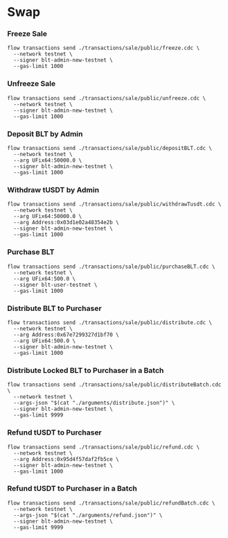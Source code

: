 # Swap
### Freeze Sale
```
flow transactions send ./transactions/sale/public/freeze.cdc \
  --network testnet \
  --signer blt-admin-new-testnet \
  --gas-limit 1000
```

### Unfreeze Sale
```
flow transactions send ./transactions/sale/public/unfreeze.cdc \
  --network testnet \
  --signer blt-admin-new-testnet \
  --gas-limit 1000
```

### Deposit BLT by Admin
```
flow transactions send ./transactions/sale/public/depositBLT.cdc \
  --network testnet \
  --arg UFix64:50000.0 \
  --signer blt-admin-new-testnet \
  --gas-limit 1000
```

### Withdraw tUSDT by Admin
```
flow transactions send ./transactions/sale/public/withdrawTusdt.cdc \
  --network testnet \
  --arg UFix64:50000.0 \
  --arg Address:0x03d1e02a48354e2b \
  --signer blt-admin-new-testnet \
  --gas-limit 1000
```

### Purchase BLT
```
flow transactions send ./transactions/sale/public/purchaseBLT.cdc \
  --network testnet \
  --arg UFix64:500.0 \
  --signer blt-user-testnet \
  --gas-limit 1000
```

### Distribute BLT to Purchaser
```
flow transactions send ./transactions/sale/public/distribute.cdc \
  --network testnet \
  --arg Address:0x67e7299327d1bf70 \
  --arg UFix64:500.0 \
  --signer blt-admin-new-testnet \
  --gas-limit 1000
```

### Distribute Locked BLT to Purchaser in a Batch
```
flow transactions send ./transactions/sale/public/distributeBatch.cdc \
  --network testnet \
  --args-json "$(cat "./arguments/distribute.json")" \
  --signer blt-admin-new-testnet \
  --gas-limit 9999
```

### Refund tUSDT to Purchaser
```
flow transactions send ./transactions/sale/public/refund.cdc \
  --network testnet \
  --arg Address:0x95d4f57daf2fb5ce \
  --signer blt-admin-new-testnet \
  --gas-limit 1000
```

### Refund tUSDT to Purchaser in a Batch
```
flow transactions send ./transactions/sale/public/refundBatch.cdc \
  --network testnet \
  --args-json "$(cat "./arguments/refund.json")" \
  --signer blt-admin-new-testnet \
  --gas-limit 9999
```
